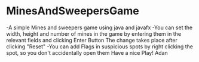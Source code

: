 # MinesAndSweepersGame
-A simple Mines and sweepers game using java and javafx
-You can set the width, height and number of mines in the game by entering them in the relevant fields and clicking Enter Button
  The change takes place after clicking "Reset"
-You can add Flags in suspicious spots by right clicking the spot, so you don't accidentally open them
Have a nice Play!
Adan
